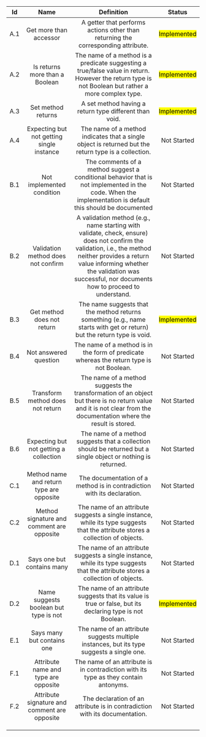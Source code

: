 |  Id |                     Name                     |                                                                                                                       Definition                                                                                                                      |    Status   |
|:---:|:--------------------------------------------:|:-----------------------------------------------------------------------------------------------------------------------------------------------------------------------------------------------------------------------------------------------------:|:-----------:|
| A.1 | Get more than accessor                       | A getter that performs actions other than returning the corresponding attribute.                                                                                                                                                                      | <mark>Implemented</mark> |
| A.2 | Is returns more than a Boolean               | The name of a method is a predicate suggesting a true/false value in return. However the return type is not Boolean but rather a more complex type.                                                                                                   | <mark>Implemented</mark> |
| A.3 | Set method returns                           | A set method having a return type different than void.                                                                                                                                                                                                | <mark>Implemented</mark> |
| A.4 | Expecting but not getting single instance    | The name of a method indicates that a single object is returned but the return type is a collection.                                                                                                                                                  | Not Started |
| B.1 | Not implemented condition                    | The comments of a method suggest a conditional behavior that is not implemented in the code. When the implementation is default this should be documented                                                                                             | Not Started |
| B.2 | Validation method does not confirm           | A validation method (e.g., name starting with validate, check, ensure) does not confirm the validation, i.e., the method neither provides a return value informing whether the validation was successful, nor documents how to proceed to understand. | Not Started |
| B.3 | Get method does not return                   | The name suggests that the method returns something (e.g., name starts with get or return) but the return type is void.                                                                                                                               | <mark>Implemented</mark> |
| B.4 | Not answered question                        | The name of a method is in the form of predicate whereas the return type is not Boolean.                                                                                                                                                              | Not Started |
| B.5 | Transform method does not return             | The name of a method suggests the transformation of an object but there is no return value and it is not clear from the documentation where the result is stored.                                                                                     | Not Started |
| B.6 | Expecting but not getting a collection       | The name of a method suggests that a collection should be returned but a single object or nothing is returned.                                                                                                                                        | Not Started |
| C.1 | Method name and return type are opposite     | The documentation of a method is in contradiction with its declaration.                                                                                                                                                                               | Not Started |
| C.2 | Method signature and comment are opposite    | The name of an attribute suggests a single instance, while its type suggests that the attribute stores a collection of objects.                                                                                                                       | Not Started |
| D.1 | Says one but contains many                   | The name of an attribute suggests a single instance, while its type suggests that the attribute stores a collection of objects.                                                                                                                       | Not Started |
| D.2 | Name suggests boolean but type is not        | The name of an attribute suggests that its value is true or false, but its declaring type is not Boolean.                                                                                                                                             | <mark>Implemented</mark> |
| E.1 | Says many but contains one                   | The name of an attribute suggests multiple instances, but its type suggests a single one.                                                                                                                                                             | Not Started |
| F.1 | Attribute name and type are opposite         | The name of an attribute is in contradiction with its type as they contain antonyms.                                                                                                                                                                  | Not Started |
| F.2 | Attribute signature and comment are opposite | The declaration of an attribute is in contradiction with its documentation.                                                                                                                                                                           | Not Started |
|     |                                              |                                                                                                                                                                                                                                                       |             |
|     |                                              |                                                                                                                                                                                                                                                       |             |
|     |                                              |                                                                                                                                                                                                                                                       |             |